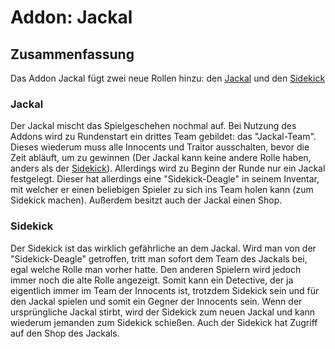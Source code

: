 # Addon: Jackal

## Zusammenfassung

Das Addon Jackal fügt zwei neue Rollen hinzu: den [Jackal](#Jackal) und den [Sidekick](#Sidekick)

### Jackal

Der Jackal mischt das Spielgeschehen nochmal auf. Bei Nutzung des Addons wird zu Rundenstart ein drittes Team gebildet: das "Jackal-Team". Dieses wiederum muss alle Innocents und Traitor ausschalten, bevor die Zeit abläuft, um zu gewinnen (Der Jackal kann keine andere Rolle haben, anders als der [Sidekick](#Sidekick)). Allerdings wird zu Beginn der Runde nur ein Jackal festgelegt. Dieser hat allerdings eine "Sidekick-Deagle" in seinem Inventar, mit welcher er einen beliebigen Spieler zu sich ins Team holen kann (zum Sidekick machen).
Außerdem besitzt auch der Jackal einen Shop.

### Sidekick

Der Sidekick ist das wirklich gefährliche an dem Jackal. Wird man von der "Sidekick-Deagle" getroffen, tritt man sofort dem Team des Jackals bei, egal welche Rolle man vorher hatte. Den anderen Spielern wird jedoch immer noch die alte Rolle angezeigt. Somit kann ein Detective, der ja eigentlich immer im Team der Innocents ist, trotzdem Sidekick sein und für den Jackal spielen und somit ein Gegner der Innocents sein.
Wenn der ursprüngliche Jackal stirbt, wird der Sidekick zum neuen Jackal und kann wiederum jemanden zum Sidekick schießen.
Auch der Sidekick hat Zugriff auf den Shop des Jackals.